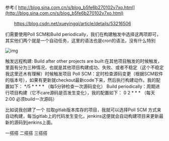 参考:[ http://blog.sina.com.cn/s/blog_b5fe6b270102v7xo.html](http://blog.sina.com.cn/s/blog_b5fe6b270102v7xo.html)

　　https://blog.csdn.net/xueyingqi/article/details/53216506

 

们需要使用Poll SCM和Build periodically，我们在构建触发中选择这两项即可，其实他们两个就是一个自动任务，这里的语法也是cron的语法，没有什么特别

![img](https://images2018.cnblogs.com/blog/1041301/201807/1041301-20180702161549234-1646759846.png)

 

触发远程构建:
Build after other projects are built:在其他项目触发的时候触发，里面有分为三种情况，也就是其他项目构建成功、失败、或者不稳定（这个不稳定我这里还木有理解）时候触发项目
Poll SCM：定时检查源码变更（根据SCM软件的版本号），如果有更新就checkout最新code下来，然后执行构建动作。我的配置如下：
*/5 * * * * （每5分钟检查一次源码变化）
Build periodically：周期进行项目构建（它不care源码是否发生变化），我的配置如下：
0 2 * * * （每天2:00 必须build一次源码）

 

比如说我创建了一个 拉取gitlab版本库存的项目，我就可以选择Poll SCM 方式来自动构建，每当gitlab上的代码发生变化，jenkins这便就会自动构建项目来更新最新的源码到jenkins上面。

一搭搭 二搭搭 三搭搭